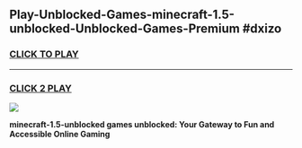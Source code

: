 
## Play-Unblocked-Games-minecraft-1.5-unblocked-Unblocked-Games-Premium #dxizo
<h3>
<a href="https://premium.freeplayer.one?title=minecraft-1.5-unblocked&ref=12M">CLICK TO PLAY</a></h3>
<hr>

<h3>
<a href="https://premium.freeplayer.one?title=minecraft-1.5-unblocked&ref=12M">CLICK 2 PLAY</a>
  
</h3>

<a href="https://premium.freeplayer.one?title=minecraft-1.5-unblocked&ref=12M"><img src="https://clearcache.store/games.png"></a>


**minecraft-1.5-unblocked games unblocked: Your Gateway to Fun and Accessible Online Gaming**

